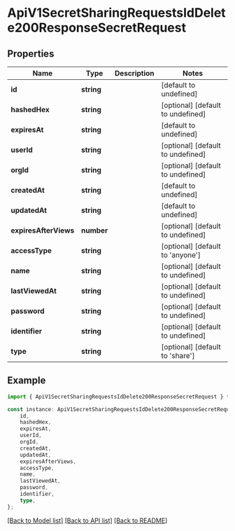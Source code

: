 # ApiV1SecretSharingRequestsIdDelete200ResponseSecretRequest


## Properties

Name | Type | Description | Notes
------------ | ------------- | ------------- | -------------
**id** | **string** |  | [default to undefined]
**hashedHex** | **string** |  | [optional] [default to undefined]
**expiresAt** | **string** |  | [default to undefined]
**userId** | **string** |  | [optional] [default to undefined]
**orgId** | **string** |  | [optional] [default to undefined]
**createdAt** | **string** |  | [default to undefined]
**updatedAt** | **string** |  | [default to undefined]
**expiresAfterViews** | **number** |  | [optional] [default to undefined]
**accessType** | **string** |  | [optional] [default to 'anyone']
**name** | **string** |  | [optional] [default to undefined]
**lastViewedAt** | **string** |  | [optional] [default to undefined]
**password** | **string** |  | [optional] [default to undefined]
**identifier** | **string** |  | [optional] [default to undefined]
**type** | **string** |  | [optional] [default to 'share']

## Example

```typescript
import { ApiV1SecretSharingRequestsIdDelete200ResponseSecretRequest } from './api';

const instance: ApiV1SecretSharingRequestsIdDelete200ResponseSecretRequest = {
    id,
    hashedHex,
    expiresAt,
    userId,
    orgId,
    createdAt,
    updatedAt,
    expiresAfterViews,
    accessType,
    name,
    lastViewedAt,
    password,
    identifier,
    type,
};
```

[[Back to Model list]](../README.md#documentation-for-models) [[Back to API list]](../README.md#documentation-for-api-endpoints) [[Back to README]](../README.md)
